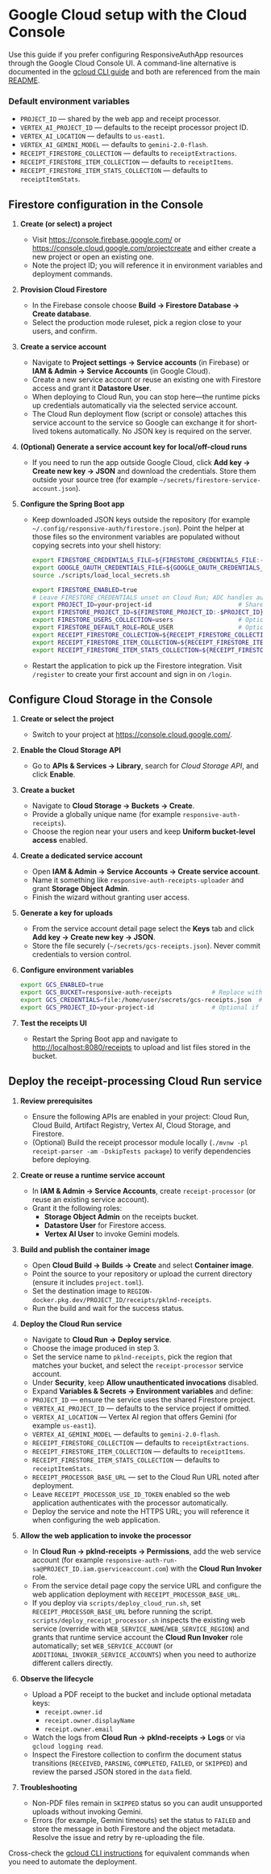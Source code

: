# Google Cloud setup with the Cloud Console

Use this guide if you prefer configuring ResponsiveAuthApp resources through the Google Cloud Console UI. A command-line alternative is documented in the [gcloud CLI guide](gcp-setup-gcloud.md) and both are referenced from the main [README](../README.md).

### Default environment variables

- `PROJECT_ID` — shared by the web app and receipt processor.
- `VERTEX_AI_PROJECT_ID` — defaults to the receipt processor project ID.
- `VERTEX_AI_LOCATION` — defaults to `us-east1`.
- `VERTEX_AI_GEMINI_MODEL` — defaults to `gemini-2.0-flash`.
- `RECEIPT_FIRESTORE_COLLECTION` — defaults to `receiptExtractions`.
- `RECEIPT_FIRESTORE_ITEM_COLLECTION` — defaults to `receiptItems`.
- `RECEIPT_FIRESTORE_ITEM_STATS_COLLECTION` — defaults to `receiptItemStats`.

## Firestore configuration in the Console

1. **Create (or select) a project**
   - Visit <https://console.firebase.google.com/> or <https://console.cloud.google.com/projectcreate> and either create a new project or open an existing one.
   - Note the project ID; you will reference it in environment variables and deployment commands.

2. **Provision Cloud Firestore**
   - In the Firebase console choose **Build → Firestore Database → Create database**.
   - Select the production mode ruleset, pick a region close to your users, and confirm.

3. **Create a service account**
   - Navigate to **Project settings → Service accounts** (in Firebase) or **IAM & Admin → Service Accounts** (in Google Cloud).
   - Create a new service account or reuse an existing one with Firestore access and grant it **Datastore User**.
   - When deploying to Cloud Run, you can stop here—the runtime picks up credentials automatically via the selected service account.
   - The Cloud Run deployment flow (script or console) attaches this service account to the service so Google can exchange it for short-lived tokens automatically. No JSON key is required on the server.

4. **(Optional) Generate a service account key for local/off-cloud runs**
   - If you need to run the app outside Google Cloud, click **Add key → Create new key → JSON** and download the credentials. Store them outside your source tree (for example `~/secrets/firestore-service-account.json`).

5. **Configure the Spring Boot app**
   - Keep downloaded JSON keys outside the repository (for example `~/.config/responsive-auth/firestore.json`). Point the helper at those files so the environment variables are populated without copying secrets into your shell history:

     ```bash
     export FIRESTORE_CREDENTIALS_FILE=${FIRESTORE_CREDENTIALS_FILE:-$HOME/.config/responsive-auth/firestore.json}
     export GOOGLE_OAUTH_CREDENTIALS_FILE=${GOOGLE_OAUTH_CREDENTIALS_FILE:-$HOME/.config/responsive-auth/oauth-client.json}
     source ./scripts/load_local_secrets.sh

     export FIRESTORE_ENABLED=true
     # Leave FIRESTORE_CREDENTIALS unset on Cloud Run; ADC handles authentication automatically.
     export PROJECT_ID=your-project-id                        # Shared by both Cloud Run services
     export FIRESTORE_PROJECT_ID=${FIRESTORE_PROJECT_ID:-$PROJECT_ID}
     export FIRESTORE_USERS_COLLECTION=users                  # Optional override
     export FIRESTORE_DEFAULT_ROLE=ROLE_USER                  # Optional override
     export RECEIPT_FIRESTORE_COLLECTION=${RECEIPT_FIRESTORE_COLLECTION:-receiptExtractions}
     export RECEIPT_FIRESTORE_ITEM_COLLECTION=${RECEIPT_FIRESTORE_ITEM_COLLECTION:-receiptItems}
     export RECEIPT_FIRESTORE_ITEM_STATS_COLLECTION=${RECEIPT_FIRESTORE_ITEM_STATS_COLLECTION:-receiptItemStats}
     ```

   - Restart the application to pick up the Firestore integration. Visit `/register` to create your first account and sign in on `/login`.

## Configure Cloud Storage in the Console

1. **Create or select the project**
   - Switch to your project at <https://console.cloud.google.com/>.

2. **Enable the Cloud Storage API**
   - Go to **APIs & Services → Library**, search for _Cloud Storage API_, and click **Enable**.

3. **Create a bucket**
   - Navigate to **Cloud Storage → Buckets → Create**.
   - Provide a globally unique name (for example `responsive-auth-receipts`).
   - Choose the region near your users and keep **Uniform bucket-level access** enabled.

4. **Create a dedicated service account**
   - Open **IAM & Admin → Service Accounts → Create service account**.
   - Name it something like `responsive-auth-receipts-uploader` and grant **Storage Object Admin**.
   - Finish the wizard without granting user access.

5. **Generate a key for uploads**
   - From the service account detail page select the **Keys** tab and click **Add key → Create new key → JSON**.
   - Store the file securely (`~/secrets/gcs-receipts.json`). Never commit credentials to version control.

6. **Configure environment variables**

   ```bash
   export GCS_ENABLED=true
   export GCS_BUCKET=responsive-auth-receipts           # Replace with your bucket name
   export GCS_CREDENTIALS=file:/home/user/secrets/gcs-receipts.json  # Optional; omit on Cloud Run
   export GCS_PROJECT_ID=your-project-id                # Optional if derived from credentials
   ```

7. **Test the receipts UI**
   - Restart the Spring Boot app and navigate to <http://localhost:8080/receipts> to upload and list files stored in the bucket.

## Deploy the receipt-processing Cloud Run service

1. **Review prerequisites**
   - Ensure the following APIs are enabled in your project: Cloud Run, Cloud Build, Artifact Registry, Vertex AI, Cloud Storage, and Firestore.
   - (Optional) Build the receipt processor module locally (`./mvnw -pl receipt-parser -am -DskipTests package`) to verify dependencies before deploying.

2. **Create or reuse a runtime service account**
   - In **IAM & Admin → Service Accounts**, create `receipt-processor` (or reuse an existing service account).
   - Grant it the following roles:
     - **Storage Object Admin** on the receipts bucket.
     - **Datastore User** for Firestore access.
     - **Vertex AI User** to invoke Gemini models.

3. **Build and publish the container image**
   - Open **Cloud Build → Builds → Create** and select **Container image**.
   - Point the source to your repository or upload the current directory (ensure it includes `project.toml`).
   - Set the destination image to `REGION-docker.pkg.dev/PROJECT_ID/receipts/pklnd-receipts`.
   - Run the build and wait for the success status.

4. **Deploy the Cloud Run service**
   - Navigate to **Cloud Run → Deploy service**.
   - Choose the image produced in step 3.
   - Set the service name to `pklnd-receipts`, pick the region that matches your bucket, and select the `receipt-processor` service account.
   - Under **Security**, keep **Allow unauthenticated invocations** disabled.
   - Expand **Variables & Secrets → Environment variables** and define:
    - `PROJECT_ID` — ensure the service uses the shared Firestore project.
    - `VERTEX_AI_PROJECT_ID` — defaults to the service project if omitted.
    - `VERTEX_AI_LOCATION` — Vertex AI region that offers Gemini (for example `us-east1`).
    - `VERTEX_AI_GEMINI_MODEL` — defaults to `gemini-2.0-flash`.
    - `RECEIPT_FIRESTORE_COLLECTION` — defaults to `receiptExtractions`.
    - `RECEIPT_FIRESTORE_ITEM_COLLECTION` — defaults to `receiptItems`.
    - `RECEIPT_FIRESTORE_ITEM_STATS_COLLECTION` — defaults to `receiptItemStats`.
     - `RECEIPT_PROCESSOR_BASE_URL` — set to the Cloud Run URL noted after deployment.
   - Leave `RECEIPT_PROCESSOR_USE_ID_TOKEN` enabled so the web application authenticates with the processor automatically.
   - Deploy the service and note the HTTPS URL; you will reference it when configuring the web application.

5. **Allow the web application to invoke the processor**
   - In **Cloud Run → pklnd-receipts → Permissions**, add the web service account (for example `responsive-auth-run-sa@PROJECT_ID.iam.gserviceaccount.com`) with the **Cloud Run Invoker** role.
   - From the service detail page copy the service URL and configure the web application deployment with `RECEIPT_PROCESSOR_BASE_URL`.
   - If you deploy via `scripts/deploy_cloud_run.sh`, set `RECEIPT_PROCESSOR_BASE_URL` before running the script. `scripts/deploy_receipt_processor.sh` inspects the existing web service (override with `WEB_SERVICE_NAME`/`WEB_SERVICE_REGION`) and grants that runtime service account the **Cloud Run Invoker** role automatically; set `WEB_SERVICE_ACCOUNT` (or `ADDITIONAL_INVOKER_SERVICE_ACCOUNTS`) when you need to authorize different callers directly.

6. **Observe the lifecycle**
   - Upload a PDF receipt to the bucket and include optional metadata keys:
     - `receipt.owner.id`
     - `receipt.owner.displayName`
     - `receipt.owner.email`
   - Watch the logs from **Cloud Run → pklnd-receipts → Logs** or via `gcloud logging read`.
   - Inspect the Firestore collection to confirm the document status transitions (`RECEIVED`, `PARSING`, `COMPLETED`, `FAILED`, or `SKIPPED`) and review the parsed JSON stored in the `data` field.

7. **Troubleshooting**
   - Non-PDF files remain in `SKIPPED` status so you can audit unsupported uploads without invoking Gemini.
   - Errors (for example, Gemini timeouts) set the status to `FAILED` and store the message in both Firestore and the object metadata. Resolve the issue and retry by re-uploading the file.

Cross-check the [gcloud CLI instructions](gcp-setup-gcloud.md#deploy-the-receipt-processing-cloud-run-service) for equivalent commands when you need to automate the deployment.
